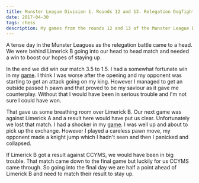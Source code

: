 ```yaml
---
title: Munster League Division 1. Rounds 12 and 13. Relegation Dogfight.
date: 2017-04-30
tags: chess
description: My games from the rounds 12 and 13 of the Munster League Divison 1 for the 2016-2017 season for the Cork B team.
---
```

A tense day in the Munster Leagues as the relegation battle came to a head. 
We were behind Limerick B going into our head to head match and needed a win to boost our hopes of staying up.

In the end we did win our match 3.5 to 1.5. 
I had a somewhat fortunate win in my [game](http://www.gerardcondon.com/chess/munster-league-division-1-2016-2017/041-condon-gerard-13.html). 
I think I was worse after the opening and my opponent was starting to get an attack going on my king. 
However I managed to get an outside passed h pawn and that proved to be my saviour as it gave me counterplay. 
Without that I would have been in serious trouble and I'm not sure I could have won.

That gave us some breathing room over Limerick B. 
Our next game was against Limerick A and a result here would have put us clear. 
Unfortunately we lost that match. 
I had a shocker in my [game](http://www.gerardcondon.com/chess/munster-league-division-1-2016-2017/condon-gerard-602-14.html). 
I was well up and about to pick up the exchange. 
However I played a careless pawn move, my opponent made a knight jump which I hadn't seen and then I panicked and collapsed.

If Limerick B got a result against CCYMS, we would have been in big trouble. 
That match came down to the final game but luckily for us CCYMS came through. 
So going into the final day we are half a point ahead of Limerick B and need to match their result to stay up.
